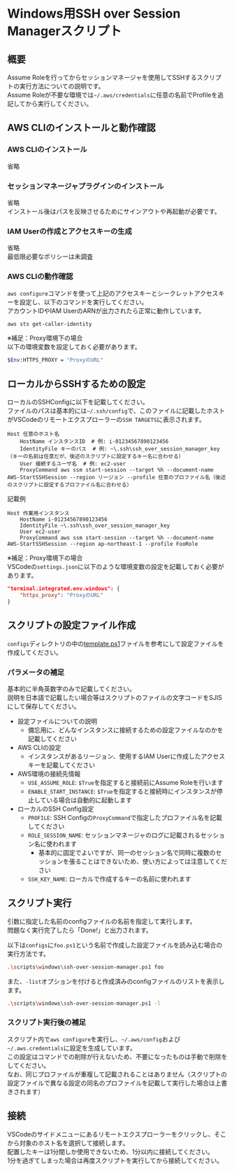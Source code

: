 # Windows用SSH over Session Managerスクリプト

## 概要

Assume Roleを行ってからセッションマネージャを使用してSSHするスクリプトの実行方法についての説明です。  
Assume Roleが不要な環境では`~/.aws/credentials`に任意の名前でProfileを追記してから実行してください。

## AWS CLIのインストールと動作確認

### AWS CLIのインストール

省略

### セッションマネージャプラグインのインストール

省略  
インストール後はパスを反映させるためにサインアウトや再起動が必要です。

### IAM Userの作成とアクセスキーの生成

省略  
最低限必要なポリシーは未調査

### AWS CLIの動作確認

`aws configure`コマンドを使って上記のアクセスキーとシークレットアクセスキーを設定し、以下のコマンドを実行してください。  
アカウントIDやIAM UserのARNが出力されたら正常に動作しています。

```bash
aws sts get-caller-identity
```

※補足：Proxy環境下の場合  
以下の環境変数を設定しておく必要があります。  

```bash
$Env:HTTPS_PROXY = "ProxyのURL"
```

## ローカルからSSHするための設定

ローカルのSSHConfigに以下を記載してください。  
ファイルのパスは基本的には`~/.ssh/config`で、このファイルに記載したホストがVSCodeのリモートエクスプローラーの`SSH TARGETS`に表示されます。

```text
Host 任意のホスト名
    HostName インスタンスID  # 例: i-01234567890123456
    IdentityFile キーのパス  # 例: ~\.ssh\ssh_over_session_manager_key （キーの名前は任意だが、後述のスクリプトに設定するキー名に合わせる）
    User 接続するユーザ名  # 例: ec2-user
    ProxyCommand aws ssm start-session --target %h --document-name AWS-StartSSHSession --region リージョン --profile 任意のプロファイル名（後述のスクリプトに設定するプロファイル名に合わせる）
```

記載例

```text
Host 作業用インスタンス
    HostName i-01234567890123456
    IdentityFile ~\.ssh\ssh_over_session_manager_key
    User ec2-user
    ProxyCommand aws ssm start-session --target %h --document-name AWS-StartSSHSession --region ap-northeast-1 --profile FooRole
```

※補足：Proxy環境下の場合  
VSCodeの`settings.json`に以下のような環境変数の設定を記載しておく必要があります。

```json
"terminal.integrated.env.windows": {
    "https_proxy": "ProxyのURL"
}
```

## スクリプトの設定ファイル作成

`configs`ディレクトリの中の[template.ps1](./configs/template.ps1)ファイルを参考にして設定ファイルを作成してください。

### パラメータの補足

基本的に半角英数字のみで記載してください。  
説明を日本語で記載したい場合等はスクリプトのファイルの文字コードをSJISにして保存してください。

- 設定ファイルについての説明
    - 備忘用に、どんなインスタンスに接続するための設定ファイルなのかを記載してください
- AWS CLIの設定
    - インスタンスがあるリージョン、使用するIAM Userに作成したアクセスキーを記載してください
- AWS環境の接続先情報
    - `USE_ASSUME_ROLE`: `$True`を指定すると接続前にAssume Roleを行います
    - `ENABLE_START_INSTANCE`: `$True`を指定すると接続時にインスタンスが停止している場合は自動的に起動します
- ローカルのSSH Config設定
    - `PROFILE`: SSH Configの`ProxyCommand`で指定したプロファイル名を記載してください
    - `ROLE_SESSION_NAME`: セッションマネージャのログに記載されるセッション名に使われます
        - 基本的に固定でよいですが、同一のセッション名で同時に複数のセッションを張ることはできないため、使い方によっては注意してください
    - `SSH_KEY_NAME`: ローカルで作成するキーの名前に使われます

## スクリプト実行

引数に指定した名前のconfigファイルの名前を指定して実行します。  
問題なく実行完了したら「Done!」と出力されます。

以下は`configs`に`foo.ps1`という名前で作成した設定ファイルを読み込む場合の実行方法です。

```bash
.\scripts\windows\ssh-over-session-manager.ps1 foo
```

また、`-list`オプションを付けると作成済みのconfigファイルのリストを表示します。

```bash
.\scripts\windows\ssh-over-session-manager.ps1 -l
```

### スクリプト実行後の補足

スクリプト内で`aws configure`を実行し、`~/.aws/config`および`~/.aws.credentials`に設定を生成しています。  
この設定はコマンドでの削除が行えないため、不要になったものは手動で削除をしてください。  
なお、同じプロファイルが重複して記載されることはありません（スクリプトの設定ファイルで異なる設定の同名のプロファイルを記載して実行した場合は上書きされます）

## 接続

VSCodeのサイドメニューにあるリモートエクスプローラーをクリックし、そこから対象のホスト名を選択して接続します。  
配置したキーは1分間しか使用できないため、1分以内に接続してください。  
1分を過ぎてしまった場合は再度スクリプトを実行してから接続してください。
